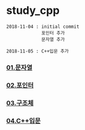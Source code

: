 # study_cpp

    2018-11-04 : initial commit
                 포인터 추가
                 문자열 추가

    2018-11-05 : C++입문 추가


### [01.문자열](https://github.com/NamSSu/study_cpp_2018/blob/master/001_string.md)

### [02.포인터](https://github.com/NamSSu/study_cpp_2018/blob/master/002_pointer.md)

### [03.구조체](https://github.com/NamSSu/study_cpp_2018/blob/master/003_struct.md)

### [04.C++입문](https://github.com/NamSSu/study_cpp_2018/blob/master/004_welcometocpp.md)